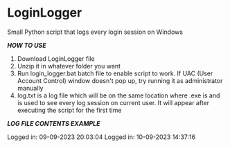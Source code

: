 # LoginLogger
Small Python script that logs every login session on Windows

***HOW TO USE***

1. Download LoginLogger file
2. Unzip it in whatever folder you want
3. Run login_logger.bat batch file to enable script to work. If UAC (User Account Control) window doesn't pop up, try running it as administrator manually
4. log.txt is a log file which will be on the same location where .exe is and is used to see every log session on current user. It will appear after executing the script for the first time

***LOG FILE CONTENTS EXAMPLE***

Logged in: 09-09-2023 20:03:04
Logged in: 10-09-2023 14:37:16
